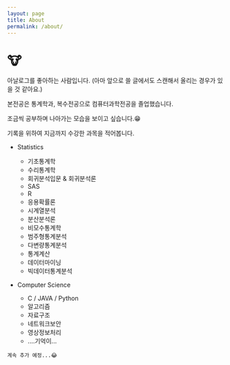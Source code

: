 ```yaml
---
layout: page
title: About
permalink: /about/
---
```

# 🐮

아날로그를 좋아하는 사람입니다. (아마 앞으로 쓸 글에서도 스캔해서 올리는 경우가 있을 것 같아요.)

본전공은 통계학과, 복수전공으로 컴퓨터과학전공을 졸업했습니다.

조금씩 공부하며 나아가는 모습을 보이고 싶습니다.😁



기록을 위하여 지금까지 수강한 과목을 적어봅니다.

* Statistics
  * 기초통계학
  * 수리통계학
  * 회귀분석입문 & 회귀분석론
  * SAS
  * R
  * 응용확률론
  * 시계열분석
  * 분산분석론
  * 비모수통계학
  * 범주형통계분석
  * 다변량통계분석
  * 통계계산
  * 데이터마이닝
  * 빅데이터통계분석
    
* Computer Science
  * C / JAVA / Python 
  * 알고리즘
  * 자료구조
  * 네트워크보안
  * 영상정보처리
  * ....기억이...

```
계속 추가 예정...😂
```


